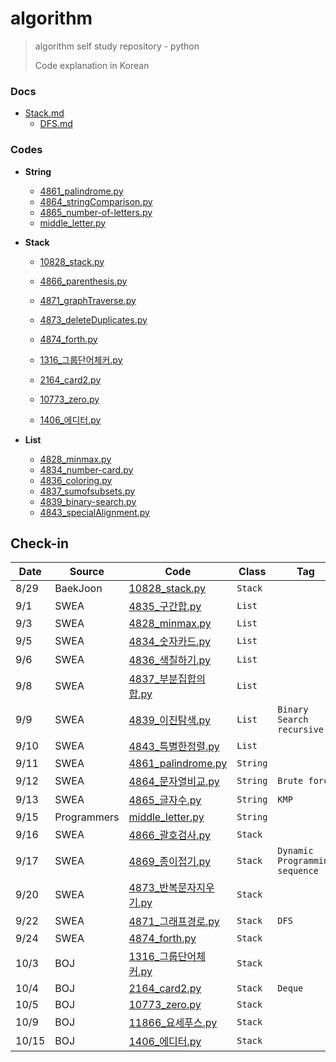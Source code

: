 # algorithm
> algorithm self study repository - python
>
> Code explanation in Korean



### Docs

- [Stack.md](https://github.com/sophryu99/algorithm/blob/master/Readme/Stack.md)
  - [DFS.md](https://github.com/sophryu99/algorithm/blob/master/Readme/DFS.md)



### Codes

- **String**
  - [4861_palindrome.py](https://github.com/sophryu99/algorithm/blob/master/SWEA/String_4861_palindrome.py)
  - [4864_stringComparison.py](https://github.com/sophryu99/algorithm/blob/master/SWEA/String_4864_문자열비교.py)
  - [4865_number-of-letters.py](https://github.com/sophryu99/algorithm/blob/master/SWEA/String_4865_글자수.py)
  - [middle_letter.py](https://github.com/sophryu99/algorithm/blob/master/Programmers/middle_letter.py)



- **Stack**
  - [10828_stack.py](https://github.com/sophryu99/algorithm/blob/master/BaekJoon/10828_stack.py)
  - [4866_parenthesis.py](https://github.com/sophryu99/algorithm/blob/master/SWEA/Stack_4866_괄호검사.py)
  - [4871_graphTraverse.py](https://github.com/sophryu99/algorithm/blob/master/SWEA/Stack_4871_그래프경로.py)
  - [4873_deleteDuplicates.py](https://github.com/sophryu99/algorithm/blob/master/SWEA/Stack_4873_반복문자지우기.py)
  - [4874_forth.py](https://github.com/sophryu99/algorithm/blob/master/SWEA/Stack_4874_forth.py)
  - [1316_그룹단어체커.py](https://github.com/sophryu99/algorithm/blob/master/BaekJoon/1316_그룹단어체커.py)
  - [2164_card2.py](https://github.com/sophryu99/algorithm/blob/master/BaekJoon/2164_card2.py)
  - [10773_zero.py](https://github.com/sophryu99/algorithm/blob/master/BaekJoon/10773_zero.py)
  
  - [1406_에디터.py](https://github.com/sophryu99/algorithm/blob/master/BaekJoon/1406_에디터.py)



- **List**
  - [4828_minmax.py](https://github.com/sophryu99/algorithm/blob/master/SWEA/List1_4828_minmax.py)
  - [4834_number-card.py](https://github.com/sophryu99/algorithm/blob/master/SWEA/List1_4834_숫자카드.py)
  - [4836_coloring.py](https://github.com/sophryu99/algorithm/blob/master/SWEA/List2_4836_색칠하기.py)
  - [4837_sumofsubsets.py](https://github.com/sophryu99/algorithm/blob/master/SWEA/List2_4837_부분집합의합.py)
  - [4839_binary-search.py](https://github.com/sophryu99/algorithm/blob/master/SWEA/List2_4839_이진탐색.py)
  - [4843_specialAlignment.py](https://github.com/sophryu99/algorithm/blob/master/SWEA/List2_4843_특별한정렬.py)



#### 

## Check-in

| Date  | Source      | Code                                                         | Class    | Tag                              | Link                               |
| ----- | ----------- | ------------------------------------------------------------ | -------- | -------------------------------- | ---------------------------------- |
| 8/29  | BaekJoon    | [10828_stack.py](https://github.com/sophryu99/algorithm/blob/master/BaekJoon/10828_stack.py) | `Stack`  |                                  |                                    |
| 9/1   | SWEA        | [4835_구간합.py](https://github.com/sophryu99/algorithm/blob/master/SWEA/List1_4835_구간합.py) | `List`   |                                  |                                    |
| 9/3   | SWEA        | [4828_minmax.py](https://github.com/sophryu99/algorithm/blob/master/SWEA/List1_4828_minmax.py) | `List`   |                                  |                                    |
| 9/5   | SWEA        | [4834_숫자카드.py](https://github.com/sophryu99/algorithm/blob/master/SWEA/List1_4834_숫자카드.py) | `List`   |                                  |                                    |
| 9/6   | SWEA        | [4836_색칠하기.py](https://github.com/sophryu99/algorithm/blob/master/SWEA/List2_4836_색칠하기.py) | `List`   |                                  |                                    |
| 9/8   | SWEA        | [4837_부분집합의합.py](https://github.com/sophryu99/algorithm/blob/master/SWEA/List2_4837_부분집합의합.py) | `List`   |                                  |                                    |
| 9/9   | SWEA        | [4839_이진탐색.py](https://github.com/sophryu99/algorithm/blob/master/SWEA/List2_4839_이진탐색.py) | `List`   | `Binary Search` `recursive`      |                                    |
| 9/10  | SWEA        | [4843_특별한정렬.py](https://github.com/sophryu99/algorithm/blob/master/SWEA/List2_4843_특별한정렬.py) | `List`   |                                  |                                    |
| 9/11  | SWEA        | [4861_palindrome.py](https://github.com/sophryu99/algorithm/blob/master/SWEA/String_4861_palindrome.py) | `String` |                                  | [🌟](https://sophuu.tistory.com/5)  |
| 9/12  | SWEA        | [4864_문자열비교.py](https://github.com/sophryu99/algorithm/blob/master/SWEA/String_4864_문자열비교.py) | `String` | `Brute force`                    | [🌟](https://sophuu.tistory.com/3)  |
| 9/13  | SWEA        | [4865_글자수.py](https://github.com/sophryu99/algorithm/blob/master/SWEA/String_4865_글자수.py) | `String` | `KMP`                            | [🌟](https://sophuu.tistory.com/4)  |
| 9/15  | Programmers | [middle_letter.py](https://github.com/sophryu99/algorithm/blob/master/Programmers/middle_letter.py) | `String` |                                  |                                    |
| 9/16  | SWEA        | [4866_괄호검사.py](https://github.com/sophryu99/algorithm/blob/master/SWEA/Stack_4866_괄호검사.py) | `Stack`  |                                  | [🌟](https://sophuu.tistory.com/6)  |
| 9/17  | SWEA        | [4869_종이접기.py](https://github.com/sophryu99/algorithm/blob/master/SWEA/Stack_4869_종이접기.py) | `Stack`  | `Dynamic Programming` `sequence` |                                    |
| 9/20  | SWEA        | [4873_반복문자지우기.py](https://github.com/sophryu99/algorithm/blob/master/SWEA/Stack_4873_반복문자지우기.py) | `Stack`  |                                  |                                    |
| 9/22  | SWEA        | [4871_그래프경로.py](https://github.com/sophryu99/algorithm/blob/master/SWEA/Stack_4871_그래프경로.py) | `Stack`  | `DFS`                            |                                    |
| 9/24  | SWEA        | [4874_forth.py](https://github.com/sophryu99/algorithm/blob/master/SWEA/Stack_4874_forth.py) | `Stack`  |                                  |                                    |
| 10/3  | BOJ         | [1316_그룹단어체커.py](https://github.com/sophryu99/algorithm/blob/master/BaekJoon/1316_그룹단어체커.py) | `Stack`  |                                  |                                    |
| 10/4  | BOJ         | [2164_card2.py](https://github.com/sophryu99/algorithm/blob/master/BaekJoon/2164_card2.py) | `Stack`  | `Deque`                          | [🌟](https://sophuu.tistory.com/13) |
| 10/5  | BOJ         | [10773_zero.py](https://github.com/sophryu99/algorithm/blob/master/BaekJoon/10773_zero.py) | `Stack`  |                                  | [🌟](https://sophuu.tistory.com/12) |
| 10/9  | BOJ         | [11866_요세푸스.py](https://github.com/sophryu99/algorithm/blob/master/BaekJoon/11866_요세푸스.py) | `Stack`  |                                  |                                    |
| 10/15 | BOJ         | [1406_에디터.py](https://github.com/sophryu99/algorithm/blob/master/BaekJoon/1406_에디터.py) | `Stack`  |                                  | [🌟](https://sophuu.tistory.com/15) |





